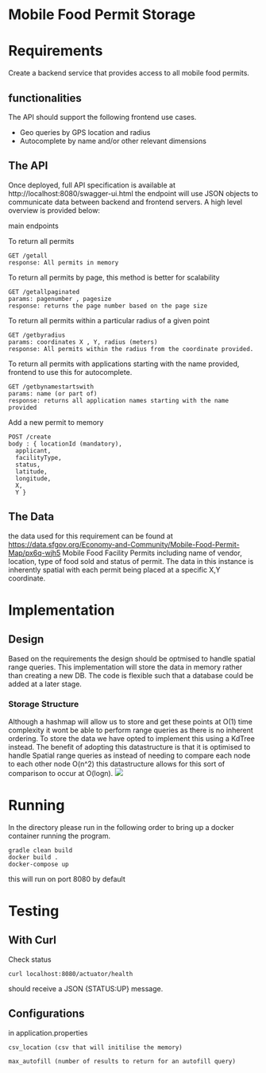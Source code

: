 # Mobile Food Permit Storage


# Requirements
Create a backend service that provides access to all mobile food permits.

## functionalities
The API should support the following frontend use cases.
- Geo queries by GPS location and radius
- Autocomplete by name and/or other relevant dimensions
## The API
Once deployed, full API specification is available at
http://localhost:8080/swagger-ui.html
the endpoint will use JSON objects to communicate data between backend and frontend servers.
A high level overview is provided below: 

main endpoints

To return all permits

    GET /getall
    response: All permits in memory

To return all permits by page, this method is better for scalability 

    GET /getallpaginated
    params: pagenumber , pagesize
    response: returns the page number based on the page size

To return all permits within a particular radius of a given point
    
    GET /getbyradius
    params: coordinates X , Y, radius (meters)
    response: All permits within the radius from the coordinate provided.

To return all permits with applications starting with the name provided, frontend to use this for autocomplete. 


    GET /getbynamestartswith
    params: name (or part of)
    response: returns all application names starting with the name provided

Add a new permit to memory

    POST /create
    body : { locationId (mandatory),
      applicant,
      facilityType,
      status, 
      latitude, 
      longitude,
      X,
      Y } 

   




## The Data
the data used for this requirement can be found at https://data.sfgov.org/Economy-and-Community/Mobile-Food-Permit-Map/px6q-wjh5
Mobile Food Facility Permits including name of vendor, location, type of food sold and status of permit.
The data in this instance is inherently spatial with each permit being placed at a specific X,Y coordinate.



# Implementation

## Design
Based on the requirements the design should be optmised to handle spatial range queries.
This implementation will store the data in memory rather than creating a new DB. The code is flexible such that a database could be added at a later stage.

### Storage Structure
Although a hashmap will allow us to store and get these points at O(1) time complexity it wont be able to perform range queries as there is no inherent ordering. 
To store the data we have opted to implement this using a KdTree instead. The benefit of adopting this datastructure is that it is optimised to handle Spatial range queries as instead of needing to compare each node to each other node O(n^2) this datastructure allows for this sort of comparison to occur at O(logn).
<img src="https://upload.wikimedia.org/wikipedia/commons/thumb/b/bf/Kdtree_2d.svg/740px-Kdtree_2d.svg.png"/>

# Running
In the directory please run in the following order to bring up a docker container running the program.
 
    gradle clean build 
    docker build .
    docker-compose up
this will run on port 8080 by default
# Testing
## With Curl
Check status
```
curl localhost:8080/actuator/health
```
should receive a JSON {STATUS:UP} message. 
## Configurations
in application.properties

    csv_location (csv that will initilise the memory)

    max_autofill (number of results to return for an autofill query)